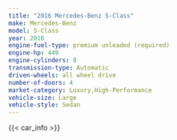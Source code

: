 ```yaml
---
title: "2016 Mercedes-Benz S-Class"
make: Mercedes-Benz
model: S-Class
year: 2016
engine-fuel-type: premium unleaded (required)
engine-hp: 449
engine-cylinders: 8
transmission-type: Automatic
driven-wheels: all wheel drive
number-of-doors: 4
market-category: Luxury,High-Performance
vehicle-size: Large
vehicle-style: Sedan
---
```


{{< car_info >}}
